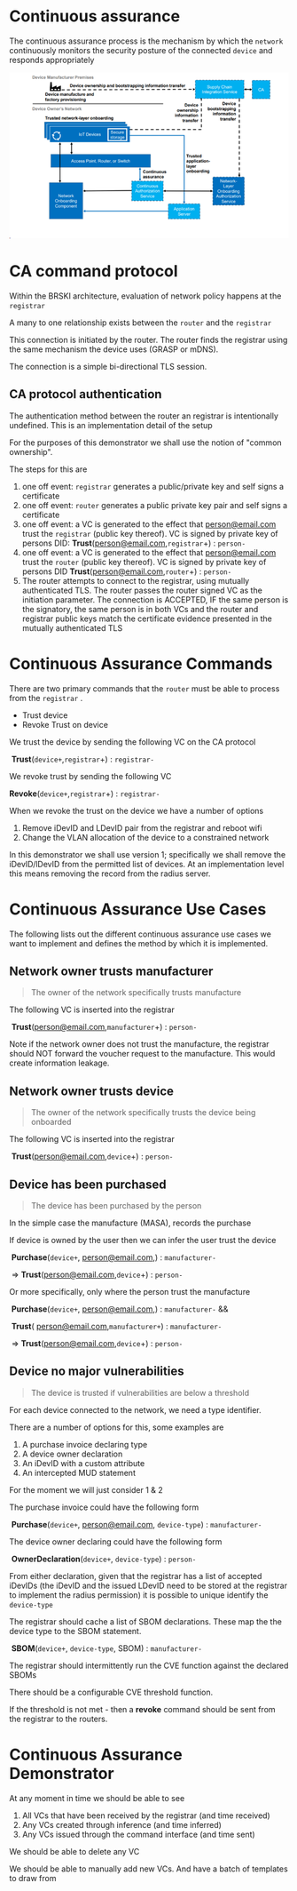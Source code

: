 # Continuous assurance

The continuous assurance process is the mechanism by which the `network` continuously monitors the security posture of the connected `device` and responds appropriately







![image-20240108100831524](image-20240108100831524.png)

# CA command protocol

Within the BRSKI architecture, evaluation of network policy happens at the `registrar`

A many to one relationship exists between the `router` and the `registrar` 

This connection is initiated by the router. The router finds the registrar using the same mechanism the device uses (GRASP or mDNS).

The connection is a simple bi-directional TLS session.

## CA protocol authentication

The authentication method between the router an registrar is intentionally undefined. This is an implementation detail of the setup

For the purposes of this demonstrator we shall use the notion of "common ownership".

The steps for this are

1. one off event: `registrar` generates a public/private key and self signs a certificate
2. one off event: `router` generates a public private key pair and self signs a certificate
3. one off event: a VC is generated to the effect that person@email.com trust the `registrar` (public key thereof). VC is signed by private key of persons DID: **Trust**(person@email.com,`registrar`+) : `person-`
4. one off event: a VC is generated to the effect that person@email.com trust the `router` (public key thereof). VC is signed by private key of persons DID **Trust**(person@email.com,`router`+) : `person-`
5. The router attempts to connect to the registrar, using mutually authenticated TLS. The router passes the router signed VC as the initiation parameter.   The connection is ACCEPTED, IF the same person is the signatory, the same person is in both VCs and the router and registrar public keys match the certificate evidence presented in the mutually authenticated TLS

# Continuous Assurance Commands

There are two primary commands that the `router` must be able to process from the `registrar` . 

* Trust device
* Revoke Trust on device

We trust the device by sending the following VC on the CA protocol 

​	**Trust**(`device+`,`registrar`+) : `registrar-`

We revoke trust by sending the following VC

​	**Revoke**(`device+`,`registrar`+) : `registrar-`

When we revoke the trust on the device we have a number of options

1. Remove iDevID and LDevID pair from the registrar and reboot wifi
2. Change the VLAN allocation of the device to a constrained network 

In this demonstrator we shall use version 1; specifically we shall remove the iDevID/lDevID from the permitted list of devices. At an implementation level this means removing the record from the radius server. 





# Continuous Assurance Use Cases

The following lists out the different continuous assurance use cases we want to implement and defines the method by which it is implemented.



## Network owner trusts manufacturer

> The owner of the network specifically trusts manufacture 

The following VC is inserted into the registrar

​	**Trust**(person@email.com,`manufacturer`+) : `person-`

Note if the network owner does not trust the manufacture, the registrar should NOT forward the voucher request to the manufacture. This would create information leakage. 



## Network owner trusts device

> The owner of the network specifically trusts the device being onboarded

The following VC is inserted into the registrar

​	**Trust**(person@email.com,`device`+) : `person-`



## Device has been purchased

> The device has been purchased by the person

In the simple case the manufacture (MASA), records the purchase

If device is owned by the user then we can infer the user trust the device 

​	**Purchase**(`device+`, person@email.com,) : `manufacturer-` 

​	=> **Trust**(person@email.com,`device`+) : `person-`

Or more specifically, only where the person trust the manufacture 

​	**Purchase**(`device+`, person@email.com,) : `manufacturer-` &&

​	**Trust**( person@email.com,`manufacturer+`) : `manufacturer-` 

​	=> **Trust**(person@email.com,`device`+) : `person-`



## Device no major vulnerabilities 

> The device is trusted if vulnerabilities are below a threshold 

For each device connected to the network, we need a type identifier.

There are a number of options for this, some examples are

1. A purchase invoice declaring type
2. A device owner declaration
3. An iDevID with a custom attribute
4. An intercepted MUD statement 

For the moment we will just consider 1 & 2



The purchase invoice could have the following form

​	**Purchase**(`device+`, person@email.com, `device-type`) : `manufacturer-` 

The device owner declaring could have the following form 

​	**OwnerDeclaration**(`device+`,  `device-type`) : `person-` 



From either declaration, given that the registrar has a list of accepted iDevIDs (the iDevID and the issued LDevID need to be stored at the registrar to implement the radius permission) it is possible to unique identify the `device-type`

The registrar should cache a list of SBOM declarations. These map the the device type to the SBOM statement.

​	**SBOM**(`device+`,  `device-type`, SBOM) : `manufacturer-` 



The registrar should intermittently run the CVE function against the declared SBOMs

There should be a configurable CVE threshold function.

If the threshold is not met - then a **revoke** command should be sent from the registrar to the routers. 







# Continuous Assurance Demonstrator



At any moment in time we should be able to see

1. All VCs that have been received by the registrar (and time received)
2. Any VCs created through inference (and time inferred)
3. Any VCs issued through the command interface (and time sent)



We should be able to delete any VC 



We should be able to manually add new VCs. And have a batch of templates to draw from